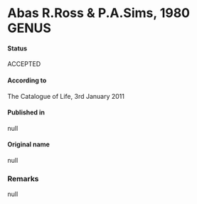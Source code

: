 Abas R.Ross & P.A.Sims, 1980 GENUS
=======

#### Status
ACCEPTED

#### According to
The Catalogue of Life, 3rd January 2011

#### Published in
null

#### Original name
null

### Remarks
null